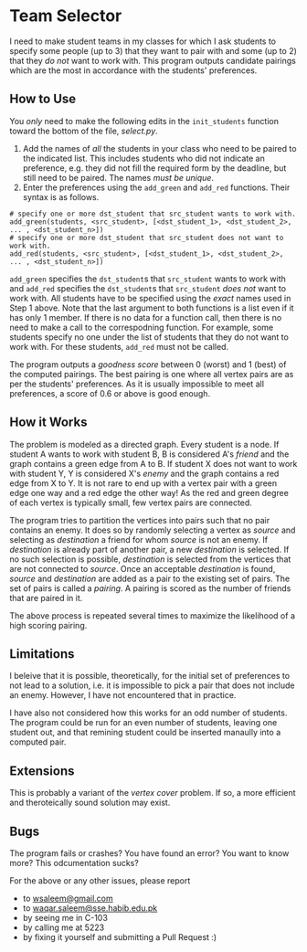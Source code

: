 # Team Selector

I need to make student teams in my classes for which I ask students to specify some people (up to 3) that they want to pair with and some (up to 2) that they _do not_ want to work with. This program outputs candidate pairings which are the most in accordance with the students' preferences.

## How to Use

You _only_ need to make the following edits in the `init_students` function toward the bottom of the file,  _select.py_.
1. Add the names of _all_ the students in your class who need to be paired to the indicated list. This includes students who did not indicate an preference, e.g. they did not fill the required form by the deadline, but still need to be paired. The names _must be unique_.
1. Enter the preferences using the `add_green` and `add_red` functions. Their syntax is as follows.
```
# specify one or more dst_student that src_student wants to work with.
add_green(students, <src_student>, [<dst_student_1>, <dst_student_2>, ... , <dst_student_n>])
# specify one or more dst_student that src_student does not want to work with.
add_red(students, <src_student>, [<dst_student_1>, <dst_student_2>, ... , <dst_student_n>])
```
`add_green` specifies the `dst_student`s that `src_student` wants to work with and `add_red` specifies the `dst_student`s that `src_student` _does not_ want to work with. All students have to be specified using the _exact_ names used in Step 1 above. Note that the last argument to both functions is a list even if it has only 1 member. If there is no data for a function call, then there is no need to make a call to the correspodning function. For example, some students specify no one under the list of students that they do not want to work with. For these students, `add_red` must not be called.

The program outputs a _goodness score_ between 0 (worst) and 1 (best) of the computed pairings. The best pairing is one where all vertex pairs are as per the students' preferences. As it is usually impossible to meet all preferences, a score of 0.6 or above is good enough.

## How it Works

The problem is modeled as a directed graph. Every student is a node. If student A wants to work with student B, B is considered A's _friend_ and the graph contains a green edge from A to B. If student X does not want to work with student Y, Y is considered X's _enemy_ and the graph contains a red edge from X to Y. It is not rare to end up with a vertex pair with a green edge one way and a red edge the other way! As the red and green degree of each vertex is typically small, few vertex pairs are connected.

The program tries to partition the vertices into pairs such that no pair contains an enemy. It does so by randomly selecting a vertex as _source_ and selecting as _destination_ a friend for whom _source_ is not an enemy. If _destination_ is already part of another pair, a new _destination_ is selected. If no such selection is possible, _destination_ is selected from the vertices that are not connected to _source_. Once an acceptable _destination_ is found, _source_ and _destination_ are added as a pair to the existing set of pairs. The set of pairs is called a _pairing_. A pairing is scored as the number of friends that are paired in it.

The above process is repeated several times to maximize the likelihood of a high scoring pairing.

## Limitations

I beleive that it is possible, theoretically, for the initial set of preferences to not lead to a solution, i.e. it is impossible to pick a pair that does not include an enemy. However, I have not encountered that in practice.

I have also not considered how this works for an odd number of students. The program could be run for an even number of students, leaving one student out, and that remining student could be inserted manaully into a computed pair.

## Extensions

This is probably a variant of the _vertex cover_ problem. If so, a more efficient and theroteically sound solution may exist.

## Bugs

The program fails or crashes? You have found an error? You want to know more? This odcumentation sucks?

For the above or any other issues, please report
- to <wsaleem@gmail.com> 
- to <waqar.saleem@sse.habib.edu.pk>
- by seeing me in C-103
- by calling me at 5223
- by fixing it yourself and submitting a Pull Request :)
